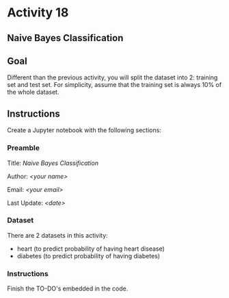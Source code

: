 # Activity 18

## Naive Bayes Classification

## Goal
Different than the previous activity, you will split the dataset into 2: training set and test set. For simplicity, assume that the training set is always 10% of the whole dataset. 

## Instructions

Create a Jupyter notebook with the following sections: 

### Preamble

Title: *Naive Bayes Classification*

Author: *\<your name\>*

Email: *\<your email\>*

Last Update: *\<date\>*

### Dataset

There are 2 datasets in this activity: 

* heart (to predict probability of having heart disease)
* diabetes (to predict probability of having diabetes)

### Instructions

Finish the TO-DO's embedded in the code. 
